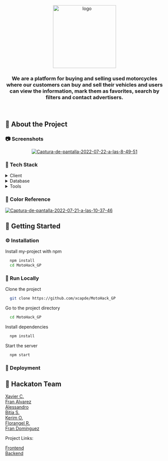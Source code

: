 <div align="center">
  <a href="https://imgbb.com/"><img src="https://i.ibb.co/pfdDMZp/logo.png" alt="logo" border="0"  width="200" height="auto"></a>
</div>
<h3 align="center">We are a platform for buying and selling used motorcycles where our customers can buy and sell their vehicles and users can view the information, mark them as favorites, search by filters and contact advertisers.</h3>

<br />
  
    
    
<!-- About the Project -->
## :star2: About the Project


<!-- Screenshots -->
### :camera: Screenshots

<div align="center"> 
<a href="https://ibb.co/yNsPjZM"><img src="https://i.ibb.co/grg9KfX/Captura-de-pantalla-2022-07-22-a-las-8-49-51.png" alt="Captura-de-pantalla-2022-07-22-a-las-8-49-51" border="0"></a>
</div>


<!-- TechStack -->
### :space_invader: Tech Stack

<details>
  <summary>Client</summary>
  <ul>
    <li><a href="https://reactjs.org/">React.js</a></li>
  </ul>
</details>

<details>
<summary>Database</summary>
  <ul>
    <li><a href="https://www.mysql.com/">MySQL</a></li>
  </ul>
</details>

<details>
<summary>Tools</summary>
  <ul>
    <li><a href="https://www.trello.com/">Trello</a></li>
    <li><a href="https://www.figma.com/">Figma</a></li>
    <li><a href="https://code.visualstudio.com/">Visual Studio Code</a></li>
    <li><a href="https://www.jetbrains.com/es-es/idea/">intelliJ Idea</a></li>
    <li><a href="https://www.postman.com/">Postman</a></li>
  </ul>
</details>

<!-- Color Reference -->
### :art: Color Reference

<a href="https://ibb.co/wWKBxMH"><img src="https://i.ibb.co/6P4rfgh/Captura-de-pantalla-2022-07-21-a-las-10-37-46.png" alt="Captura-de-pantalla-2022-07-21-a-las-10-37-46" border="0"></a>

<!-- Getting Started -->
## 	:toolbox: Getting Started

<!-- Installation -->
### :gear: Installation

Install my-project with npm

```bash
  npm install
  cd MotoHack_GP
```

<!-- Run Locally -->
### :running: Run Locally

Clone the project

```bash
  git clone https://github.com/xcapde/MotoHack_GP
```

Go to the project directory

```bash
  cd MotoHack_GP
```

Install dependencies

```bash
  npm install
```

Start the server

```bash
  npm start
```


<!-- Deployment -->
### :triangular_flag_on_post: Deployment


<!-- Contact -->
## :handshake: Hackaton Team

[Xavier C.](https://github.com/xcapde)<br>
[Fran Alvarez](https://github.com/Daevion32)<br> 
[Alessandro](https://github.com/AlessHub)<br>
[Bitia S.](https://github.com/Bitia83)<br>
[Kerim O.](https://github.com/ozknkrm)<br>
[Florangel R.](https://github.com/FLOR1219)<br> 
[Fran Domínguez](https://github.com/devfdom)<br>

Project Links:

[Frontend](https://github.com/xcapde/MotoHack_GP)</br>
[Backend](https://github.com/xcapde/MotoHack_GP-backend)
